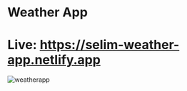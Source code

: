 # Weather App
# Live: https://selim-weather-app.netlify.app
![weatherapp](https://user-images.githubusercontent.com/111581140/209475145-d98bdcff-933c-4114-841b-80bbad80dc9a.png)
